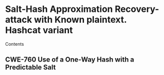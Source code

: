 # Salt-Hash Approximation Recovery-attack with Known plaintext. Hashcat variant
Contents

## CWE-760 Use of a One-Way Hash with a Predictable Salt
